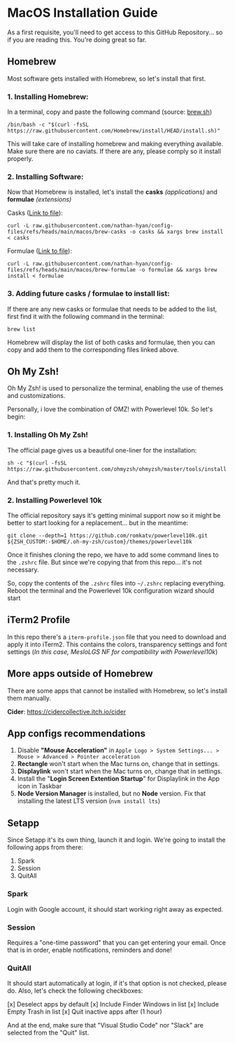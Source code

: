 ﻿# MacOS Installation Guide

As a first requisite, you'll need to get access to this GitHub Repository... so if you are reading this. You're doing great so far.

## Homebrew

Most software gets installed with Homebrew, so let's install that first.

### 1. Installing Homebrew:
In a terminal, copy and paste the following command (source: [brew.sh](brew.sh))

    /bin/bash -c "$(curl -fsSL https://raw.githubusercontent.com/Homebrew/install/HEAD/install.sh)"

This will take care of installing homebrew and making everything available. Make sure there are no caviats. If there are any, please comply so it install properly.

### 2. Installing Software:

Now that Homebrew is installed, let's install the **casks** *(applications)* and **formulae** *(extensions)* 

Casks ([Link to file](https://github.com/nathan-hyan/config-files/blob/main/macos/brew-casks)): 

    curl -L raw.githubusercontent.com/nathan-hyan/config-files/refs/heads/main/macos/brew-casks -o casks && xargs brew install < casks

Formulae ([Link to file](https://github.com/nathan-hyan/config-files/blob/main/macos/brew-formulae)): 

    curl -L raw.githubusercontent.com/nathan-hyan/config-files/refs/heads/main/macos/brew-formulae -o formulae && xargs brew install < formulae

### 3. Adding future casks / formulae to install list:

If there are any new casks or formulae that needs to be added to the list, first find it with the following command in the terminal:

    brew list
Homebrew will display the list of both casks and formulae, then you can copy and add them to the corresponding files linked above.


## Oh My Zsh!

Oh My Zsh! is used to personalize the terminal, enabling the use of themes and customizations.

Personally, i love the combination of OMZ! with Powerlevel 10k. So let's begin:

### 1. Installing Oh My Zsh!

The official page gives us a beautiful one-liner for the installation:

    sh -c "$(curl -fsSL https://raw.githubusercontent.com/ohmyzsh/ohmyzsh/master/tools/install.sh)"

And that's pretty much it.

### 2. Installing Powerlevel 10k

The official repository says it's getting minimal support now so it might be better to start looking for a replacement... but in the meantime:

    git clone --depth=1 https://github.com/romkatv/powerlevel10k.git ${ZSH_CUSTOM:-$HOME/.oh-my-zsh/custom}/themes/powerlevel10k

Once it finishes cloning the repo, we have to add some command lines to the `.zshrc` file. But since we're copying that from this repo... it's not necessary.

So, copy the contents of the `.zshrc` files into `~/.zshrc` replacing everything. Reboot the terminal and the Powerlevel 10k configuration wizard should start

## iTerm2 Profile

In this repo there's a `iterm-profile.json` file that you need to download and apply it into iTerm2. This contains the colors, transparency settings and font settings (*In this case, MesloLGS NF for compatibility with Powerlevel10k*)

## More apps outside of Homebrew

There are some apps that cannot be installed with Homebrew, so let's install them manually.

**Cider**: https://cidercollective.itch.io/cider

## App configs recommendations

1. Disable **"Mouse Acceleration"** in `Apple Logo > System Settings... > Mouse > Advanced > Pointer acceleration` 
2. **Rectangle** won't start when the Mac turns on, change that in settings.
3. **Displaylink** won't start when the Mac turns on, change that in settings.
4. Install the "**Login Screen Extention Startup**" for Displaylink in the App icon in Taskbar
5. **Node Version Manager** is installed, but no **Node** version. Fix that installing the latest LTS version (`nvm install lts`)

## Setapp
Since Setapp it's its own thing, launch it and login. We're going to install the following apps from there:

1. Spark
2. Session
3. QuitAll

### Spark
Login with Google account, it should start working right away as expected.

### Session
Requires a "one-time password" that you can get entering your email. Once that is in order, enable notifications, reminders and done!

### QuitAll
It should start automatically at login, if it's that option is not checked, please do. Also, let's check the following checkboxes:

[x] Deselect apps by default
[x] Include Finder Windows in list
[x] Include Empty Trash in list
[x] Quit inactive apps after (1 hour)

And at the end, make sure that "Visual Studio Code" nor "Slack" are selected from the "Quit" list.
